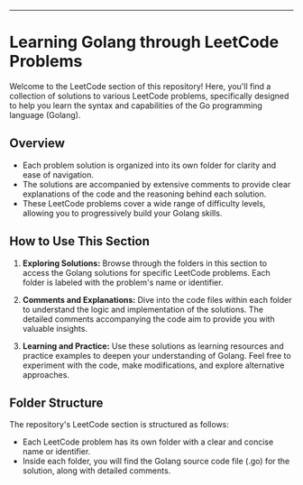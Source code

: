 
---

# Learning Golang through LeetCode Problems

Welcome to the LeetCode section of this repository! Here, you'll find a collection of solutions to various LeetCode problems, specifically designed to help you learn the syntax and capabilities of the Go programming language (Golang).

## Overview

- Each problem solution is organized into its own folder for clarity and ease of navigation.
- The solutions are accompanied by extensive comments to provide clear explanations of the code and the reasoning behind each solution.
- These LeetCode problems cover a wide range of difficulty levels, allowing you to progressively build your Golang skills.

## How to Use This Section

1. **Exploring Solutions:** Browse through the folders in this section to access the Golang solutions for specific LeetCode problems. Each folder is labeled with the problem's name or identifier.

2. **Comments and Explanations:** Dive into the code files within each folder to understand the logic and implementation of the solutions. The detailed comments accompanying the code aim to provide you with valuable insights.

3. **Learning and Practice:** Use these solutions as learning resources and practice examples to deepen your understanding of Golang. Feel free to experiment with the code, make modifications, and explore alternative approaches.


## Folder Structure

The repository's LeetCode section is structured as follows:

- Each LeetCode problem has its own folder with a clear and concise name or identifier.
- Inside each folder, you will find the Golang source code file (.go) for the solution, along with detailed comments.

